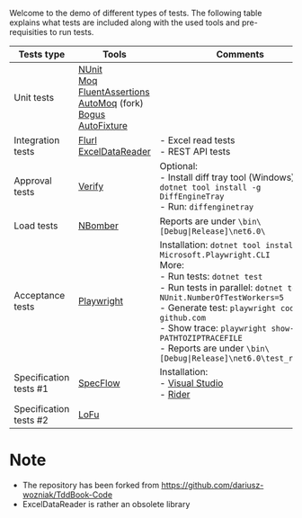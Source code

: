 Welcome to the demo of different types of tests. The following table explains what tests are included along with the used tools and pre-requisities to run tests.

| Tests type |  Tools  | Comments  |
|---|---|---|
|  Unit tests | [NUnit](https://nunit.org/)<br/>[Moq](https://github.com/moq/moq4)<br />[FluentAssertions](https://fluentassertions.com/)<br />[AutoMoq](https://github.com/dariusz-wozniak/AutoMoq) (fork)<br />[Bogus](https://github.com/bchavez/Bogus)<br />[AutoFixture](https://github.com/AutoFixture/AutoFixture)   |   |
|  Integration tests |  [Flurl](https://flurl.dev/)<br />[ExcelDataReader](https://github.com/ExcelDataReader/ExcelDataReader) |  - Excel read tests<br />- REST API tests |
| Approval tests  | [Verify](https://github.com/VerifyTests/Verify)  |   Optional:<br />- Install diff tray tool (Windows): `dotnet tool install -g DiffEngineTray`<br />- Run: `diffenginetray`
| Load tests | [NBomber](https://nbomber.com/) | Reports are under `\bin\[Debug\|Release]\net6.0\`
| Acceptance tests | [Playwright](https://playwright.dev/) | Installation: `dotnet tool install -g Microsoft.Playwright.CLI`<br />More:<br />- Run tests: `dotnet test`<br />- Run tests in parallel: `dotnet test -- NUnit.NumberOfTestWorkers=5`<br />- Generate test: `playwright codegen github.com`<br />- Show trace: `playwright show-trace PATHTOZIPTRACEFILE`<br />- Reports are under `\bin\[Debug\|Release]\net6.0\test_reports`
| Specification tests #1 | [SpecFlow](https://specflow.org/) | Installation:<br />- [Visual Studio](https://docs.specflow.org/projects/specflow/en/latest/visualstudio/visual-studio-installation.html)<br />- [Rider](https://docs.specflow.org/projects/specflow/en/latest/Rider/rider-installation.html)
| Specification tests #2 | [LoFu](https://github.com/hlaueriksson/LoFuUnit)

# Note
- The repository has been forked from https://github.com/dariusz-wozniak/TddBook-Code
- ExcelDataReader is rather an obsolete library
